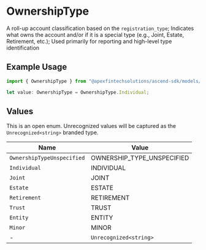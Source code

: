 # OwnershipType

A roll-up account classification based on the `registration_type`; Indicates what owns the account and/or if it is a special type (e.g., Joint, Estate, Retirement, etc.); Used primarily for reporting and high-level type identification

## Example Usage

```typescript
import { OwnershipType } from "@apexfintechsolutions/ascend-sdk/models/components";

let value: OwnershipType = OwnershipType.Individual;
```

## Values

This is an open enum. Unrecognized values will be captured as the `Unrecognized<string>` branded type.

| Name                       | Value                      |
| -------------------------- | -------------------------- |
| `OwnershipTypeUnspecified` | OWNERSHIP_TYPE_UNSPECIFIED |
| `Individual`               | INDIVIDUAL                 |
| `Joint`                    | JOINT                      |
| `Estate`                   | ESTATE                     |
| `Retirement`               | RETIREMENT                 |
| `Trust`                    | TRUST                      |
| `Entity`                   | ENTITY                     |
| `Minor`                    | MINOR                      |
| -                          | `Unrecognized<string>`     |